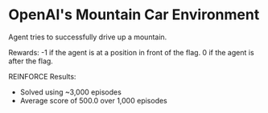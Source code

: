 # OpenAI's Mountain Car Environment

Agent tries to successfully drive up a mountain.

Rewards: -1 if the agent is at a position in front of the flag. 0 if the agent is after the flag.

REINFORCE Results:
- Solved using ~3,000 episodes
- Average score of 500.0 over 1,000 episodes